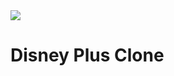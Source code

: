 <img align="center" src="https://img.odcdn.com.br/wp-content/uploads/2022/12/disney-plus-logo.png" />

# Disney Plus Clone #

